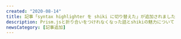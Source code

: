 ```yaml
---
created: "2020-08-14"
title: 記事「syntax highlighter を shiki に切り替えた」が追加されました
description: Prism.jsと折り合いをつけれなくなった話とshikiの魅力について
newsCategory: [記事追加]
---
```


